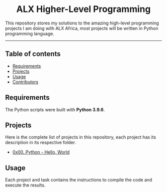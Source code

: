<h1 align="center">ALX Higher-Level Programming</h1>
This repository stores my solutions to the amazing high-level programming projects I am doing with ALX Africa, most projects will be written in Python programming language.

---

## Table of contents
- [Requirements](#requirements)
- [Projects](#projects)
- [Usage](#usage)
- [Contributors](#contributors)

## Requirements

The Python scripts were built with **Python 3.9.6**.

## Projects
Here is the complete list of projects in this repository, each project has its description in its respective folder.

* [0x00. Python - Hello, World](https://github.com/Prince-linux/alx-higher_level_programming)

## Usage
Each project and task contains the instructions to compile the code and execute the results.

